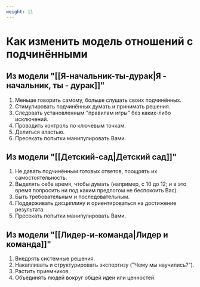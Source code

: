 ```yaml
---
weight: 11
---
```

# Как изменить модель отношений с подчинёнными

## Из модели "[[Я-начальник-ты-дурак|Я - начальник, ты - дурак]]"

1. Меньше говорить самому, больше слушать своих подчинённых.
2. Стимулировать подчинённых думать и принимать решения.
3. Следовать установленным "правилам игры" без каких-либо исключений.
4. Проводить контроль по ключевым точкам.
5. Делиться властью.
6. Пресекать попытки манипулировать Вами.

## Из модели "[[Детский-сад|Детский сад]]"

1. Не давать подчинённым готовых ответов, поощрять их самостоятельность.
2. Выделять себе время, чтобы думать (например, с 10 до 12; и в это время попросить ни под каким предлогом не беспокоить Вас).
3. Быть требовательным и последовательным.
4. Поддерживать дисциплину и ориентироваться на достижение результата.
5. Пресекать попытки манипулировать Вами.

## Из модели "[[Лидер-и-команда|Лидер и команда]]"

1. Внедрять системные решения.
2. Накапливать и структурировать экспертизу ("Чему мы научились?").
3. Растить приемников.
4. Объединять людей вокруг общей идеи или ценностей.